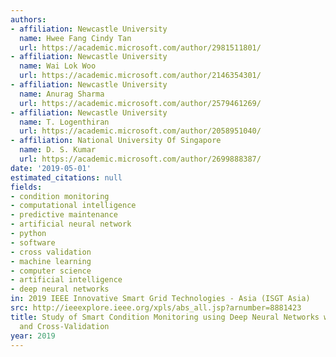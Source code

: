 ```yaml
---
authors:
- affiliation: Newcastle University
  name: Hwee Fang Cindy Tan
  url: https://academic.microsoft.com/author/2981511801/
- affiliation: Newcastle University
  name: Wai Lok Woo
  url: https://academic.microsoft.com/author/2146354301/
- affiliation: Newcastle University
  name: Anurag Sharma
  url: https://academic.microsoft.com/author/2579461269/
- affiliation: Newcastle University
  name: T. Logenthiran
  url: https://academic.microsoft.com/author/2058951040/
- affiliation: National University Of Singapore
  name: D. S. Kumar
  url: https://academic.microsoft.com/author/2699888387/
date: '2019-05-01'
estimated_citations: null
fields:
- condition monitoring
- computational intelligence
- predictive maintenance
- artificial neural network
- python
- software
- cross validation
- machine learning
- computer science
- artificial intelligence
- deep neural networks
in: 2019 IEEE Innovative Smart Grid Technologies - Asia (ISGT Asia)
src: http://ieeexplore.ieee.org/xpls/abs_all.jsp?arnumber=8881423
title: Study of Smart Condition Monitoring using Deep Neural Networks with Dropouts
  and Cross-Validation
year: 2019
---
```

